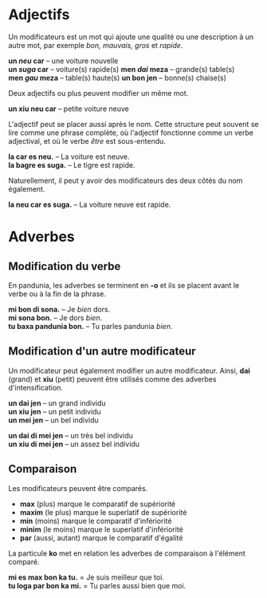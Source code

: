 # Adjectifs

Un modificateurs est un mot qui ajoute une qualité ou une description à un autre mot, par exemple _bon, mauvais, gros_ et _rapide_.

**un _neu_ car**
– une voiture nouvelle  
**un _suga_ car**
– voiture(s) rapide(s)
**men _dai_ meza**
– grande(s) table(s)  
**men _gau_ meza**
– table(s) haute(s) 
**un bon jen**
– bonne(s) chaise(s)

Deux adjectifs ou plus peuvent modifier un même mot.

**un xiu neu car**
– petite voiture neuve

L'adjectif peut se placer aussi après le nom.
Cette structure peut souvent se lire comme une phrase complète, où l'adjectif fonctionne comme un verbe adjectival, et où le verbe _être_ est sous-entendu.

**la car es neu.** 
– La voiture est neuve.  
**la bagre es suga.** 
– Le tigre est rapide.

Naturellement, il peut y avoir des modificateurs des deux côtés du nom également.

**la neu car es suga.** 
– La voiture neuve est rapide.

# Adverbes

## Modification du verbe

En pandunia, les adverbes se terminent en **-o** et ils se placent avant le verbe ou à la fin de la phrase.

**mi bon di sona.** 
– Je _bien_ dors.  
**mi sona bon.** 
– Je dors _bien_.  
**tu baxa pandunia bon.** 
– Tu parles pandunia _bien_.


## Modification d'un autre modificateur

Un modificateur peut également modifier un autre modificateur.
Ainsi,
**dai**
(grand) et
**xiu**
(petit) peuvent être utilisés comme des adverbes d'intensification.

**un dai jen** 
– un grand individu  
**un xiu jen** 
– un petit individu  
**un mei jen** 
– un bel individu

**un dai di mei jen** 
– un très bel individu  
**un xiu di mei jen** 
– un assez bel individu


## Comparaison

Les modificateurs peuvent être comparés.

- **max**
  (plus) marque le comparatif de supériorité
- **maxim**
  (le plus) marque le superlatif de supériorité
- **min**
  (moins) marque le comparatif d'infériorité
- **minim**
  (le moins) marque le superlatif d'infériorité
- **par**
  (aussi, autant) marque le comparatif d'égalité

La particule **ko** met en relation les adverbes de comparaison à l'élément comparé.

**mi es max bon ka tu.**
= Je suis meilleur que toi.  
**tu loga par bon ka mi.**
= Tu parles aussi bien que moi.

